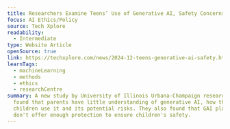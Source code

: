 ```yaml
---
title: Researchers Examine Teens’ Use of Generative AI, Safety Concerns
focus: AI Ethics/Policy
source: Tech Xplore
readability:
  - Intermediate
type: Website Article
openSource: true
link: https://techxplore.com/news/2024-12-teens-generative-ai-safety.html
learnTags:
  - machineLearning
  - methods
  - ethics
  - researchCentre
summary: A new study by University of Illinois Urbana-Champaign researchers has
  found that parents have little understanding of generative AI, how their
  children use it and its potential risks. They also found that GAI platforms
  don't offer enough protection to ensure children's safety.
---
```

